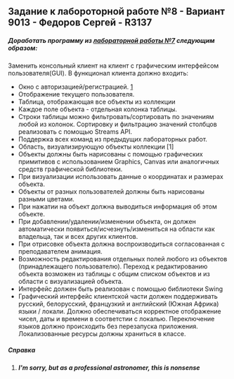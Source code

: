 ## Задание к лабороторной работе №8 - Вариант 9013 - Федоров Сергей - R3137

##### Доработать программу из [лабораторной работы №7](https://github.com/Punctuality/itmo-labs/tree/labor6) следующим образом:

Заменить консольный клиент на клиент с графическим интерфейсом пользователя(GUI). 
  В функционал клиента должно входить:

* Окно с авторизацией/регистрацией. [1](#справка)
* Отображение текущего пользователя. 
* Таблица, отображающая все объекты из коллекции
* Каждое поле объекта - отдельная колонка таблицы.
* Строки таблицы можно фильтровать/сортировать по значениям любой из колонок. Сортировку и фильтрацию значений столбцов реализовать с помощью Streams API.
* Поддержка всех команд из предыдущих лабораторных работ. 
* Область, визуализирующую объекты коллекции [1]  
* Объекты должны быть нарисованы с помощью графических примитивов с использованием Graphics, Canvas или аналогичных средств графической библиотеки.
* При визуализации использовать данные о координатах и размерах объекта.
* Объекты от разных пользователей должны быть нарисованы разными цветами.
* При нажатии на объект должна выводиться информация об этом объекте.
* При добавлении/удалении/изменении объекта, он должен автоматически появиться/исчезнуть/измениться  на области как владельца, так и всех других клиентов. 
* При отрисовке объекта должна воспроизводиться согласованная с преподавателем анимация.
* Возможность редактирования отдельных полей любого из объектов (принадлежащего пользователю). Переход к редактированию объекта возможен из таблицы с общим списком объектов и из области с визуализацией объекта.
* Интерфейс должен быть реализован с помощью библиотеки Swing
* Графический интерфейс клиентской части должен поддерживать русский, белорусский, французкий и английский (Южная Африка) языки / локали. Должно обеспечиваться корректное отображение чисел, даты и времени в соответстии с локалью. Переключение языков должно происходить без перезапуска приложения. Локализованные ресурсы должны храниться в классе.


##### Справка

1. ***I'm sorry, but as a professional astronomer, this is nonsense***
